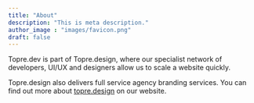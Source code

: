 ```yaml
---
title: "About"
description: "This is meta description."
author_image : "images/favicon.png"
draft: false
---
```

Topre.dev is part of Topre.design, where our specialist network of developers, UI/UX and designers allow us to scale a website quickly.

Topre.design also delivers full service agency branding services.
You can find out more about [topre.design](https://topre.design) on our website.